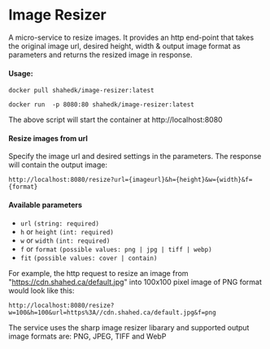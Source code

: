 # Image Resizer

A micro-service to resize images. It provides an http end-point that takes the original image url, desired height, width & output image format as parameters and returns the resized image in response.

#### Usage:

```
docker pull shahedk/image-resizer:latest

docker run  -p 8080:80 shahedk/image-resizer:latest
```
The above script will start the container at http://localhost:8080

#### Resize images from url
Specify the image url and desired settings in the parameters. The response will contain the output image:

```
http://localhost:8080/resize?url={imageurl}&h={height}&w={width}&f={format}
```

#### Available parameters
* `url` `(string: required)`
* `h` or `height` `(int: required)`
* `w` or `width` `(int: required)`
* `f` or `format` `(possible values: png | jpg | tiff | webp)`
* `fit` `(possible values: cover | contain)`

For example, the http request to resize an image from "https://cdn.shahed.ca/default.jpg" into 100x100 pixel image of PNG format would look like this:

```
http://localhost:8080/resize?w=100&h=100&url=https%3A//cdn.shahed.ca/default.jpg&f=png
```

The service uses the sharp image resizer libarary and supported output image formats are: PNG, JPEG, TIFF and WebP
